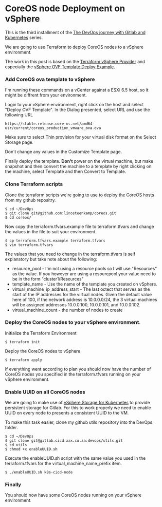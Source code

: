 # CoreOS node Deployment on vSphere
This is the third installment of the [The DevOps journey with Gitlab and Kubernetes](https://www.linosteenkamp.com/staging-environment-ubuntu-18-04/) series.

We are going to use Terraform to deploy CoreOS nodes to a vSphere environment.

The work in this post is based on the [Terraform vSphere Provider](https://github.com/terraform-providers/terraform-provider-vsphere) and especially the [vSphere OVF Template Deploy Example](https://github.com/terraform-providers/terraform-provider-vsphere/tree/master/examples/ovf-template).

### Add CoreOS ova template to vSphere

I'm running these commands on a vCenter against a ESXi 6.5 host, so it might be diffrent from your environment.

Login to your vSphere environment, right click on the host and select "Deploy OVF Template". In the Dialog presented, select URL and use the following URL 
```
https://stable.release.core-os.net/amd64-usr/current/coreos_production_vmware_ova.ova
```

Make sure to select Thin provision for your virtual disk format on the Select Storage page.

Don't change any values in the Customize Template page.

Finally deploy the template. **Don't** power on the virtual machine, but make snapshot and then convert the machine to a template by right clicking on the machine, select Template and then Convert to Template.

### Clone Terraform scripts  
Clone the terraform scripts we're going to use to deploy the CoreOS hosts from my github repositry.

```
$ cd ~/DevOps
$ git clone git@github.com:linosteenkamp/coreos.git
$ cd coreos/
```
Now copy the terraform.tfvars.example file to terraform.tfvars and change the values in the file to suit your environment.

```
$ cp terraform.tfvars.example terraform.tfvars
$ vim terraform.tfvars
```

The values that you need to change in the terraform.tfvars is self explanatory but take note about the following:
* resource_pool - I'm not using a resource pools so I will use "Resources" as the value. If you however are using a resourcpool your value need to be in the form "cluster1/Resources"
* template_name - Use the name of the template you created on vSphere.
* virtual_machine_ip_address_start - The last octect that serves as the start of the IP addresses for the virtual nodes. Given the default value here of 100, if the network address is 10.0.0.0/24, the 3 virtual machines will be assigned addresses 10.0.0.100, 10.0.0.101, and 10.0.0.102.
* virtual_machine_count - the number of nodes to create

### Deploy the CoreOS nodes to your vSphere environment.
Initialize the Terraform Environment

```
$ terraform init
```

Deploy the CoreOS nodes to vSphere
```
$ terraform apply
```

If everything went according to plan you should now have the number of CoreOS nodes you specified in the terraform.tfvars running on your vSphere environment.

### Enable UUID on all CoreOS nodes
We are going to make use of [vSphere Storage for Kubernetes](https://vmware.github.io/vsphere-storage-for-kubernetes/documentation/) to provide persistent storage for Gitlab. For this to work properly we need to enable UUID on every node to presents a consistent UUID to the VM.

To make this task easier, clone my github utils repository into the DevOps folder.
```
$ cd ~/DevOps
$ git clone git@gitlab.cicd.aax.co.za:devops/utils.git
$ cd utils
$ chmod +x enableUUID.sh
```
Execute the enableUUID.sh script with the same value you used in the terraform.tfvars for the virtual_machine_name_prefix item.
```
$ ./enableUUID.sh k8s-cicd-node
```

### Finally
You should now have some CoreOS nodes running on your vSphere environment.

